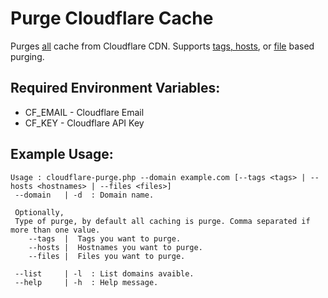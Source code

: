 # Purge Cloudflare Cache
Purges [all](https://api.cloudflare.com/#zone-purge-all-file) cache from Cloudflare CDN. Supports [tags, hosts](https://api.cloudflare.com/#zone-purge-files-by-cache-tags-or-host), or [file](https://api.cloudflare.com/#zone-purge-files-by-url) based purging.

## Required Environment Variables:
* CF_EMAIL - Cloudflare Email
* CF_KEY - Cloudflare API Key

## Example Usage:
```
Usage : cloudflare-purge.php --domain example.com [--tags <tags> | --hosts <hostnames> | --files <files>]
 --domain   | -d  : Domain name.

 Optionally,
 Type of purge, by default all caching is purge. Comma separated if more than one value.
    --tags  |  Tags you want to purge.
    --hosts |  Hostnames you want to purge.
    --files |  Files you want to purge.

 --list     | -l  : List domains avaible.
 --help     | -h  : Help message.
```

